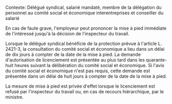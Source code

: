 Contexte: Délégué syndical, salarié mandaté, membre de la délégation du personnel au comité social et économique interentreprises et conseiller du salarié

En cas de faute grave, l'employeur peut prononcer la mise à pied immédiate de l'intéressé jusqu'à la décision de l'inspecteur du travail.

Lorsque le délégué syndical bénéficie de la protection prévue à l'article L. 2421-3, la consultation du comité social et économique a lieu dans un délai de dix jours à compter de la date de la mise à pied. La demande d'autorisation de licenciement est présentée au plus tard dans les quarante-huit heures suivant la délibération du comité social et économique. Si l'avis du comité social et économique n'est pas requis, cette demande est présentée dans un délai de huit jours à compter de la date de la mise à pied.

La mesure de mise à pied est privée d'effet lorsque le licenciement est refusé par l'inspecteur du travail ou, en cas de recours hiérarchique, par le ministre.